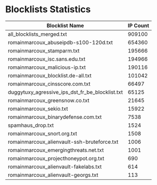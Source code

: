 # Blocklists Statistics
| Blocklist Name | IP Count |
|----|----|
| all_blocklists_merged.txt | 909100 |
| romainmarcoux_abuseipdb-s100-120d.txt | 654360 |
| romainmarcoux_stamparm.txt | 195666 |
| romainmarcoux_isc.sans.edu.txt | 194966 |
| romainmarcoux_malicious-ip.txt | 190116 |
| romainmarcoux_blocklist.de-all.txt | 101042 |
| romainmarcoux_cinsscore.com.txt | 66497 |
| duggytuxy_agressive_ips_dst_fr_be_blocklist.txt | 65125 |
| romainmarcoux_greensnow.co.txt | 21645 |
| romainmarcoux_sekio.txt | 15922 |
| romainmarcoux_binarydefense.com.txt | 7538 |
| spamhaus_drop.txt | 1524 |
| romainmarcoux_snort.org.txt | 1508 |
| romainmarcoux_alienvault-ssh-bruteforce.txt | 1006 |
| romainmarcoux_emergingthreats.net.txt | 1001 |
| romainmarcoux_projecthoneypot.org.txt | 690 |
| romainmarcoux_alienvault-fakelabs.txt | 614 |
| romainmarcoux_alienvault-georgs.txt | 113 |
